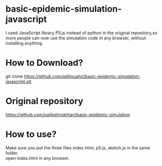 # basic-epidemic-simulation-javascript
I used JavaScript library P5.js instead of python in the original repository,so more people can now use the simulation code in any browser, without installing anything.

# How to Download?

git clone https://github.com/adiljouahri/basic-epidemic-simulation-javascript.git

# Original repository 
https://github.com/najibelmokhtari/basic-epidemic-simulation
 
 # How to use?
 Make sure you put the three files index.html, p5.js, sketch.js in the same folder. <br/>
 open index.html in any browser. 
